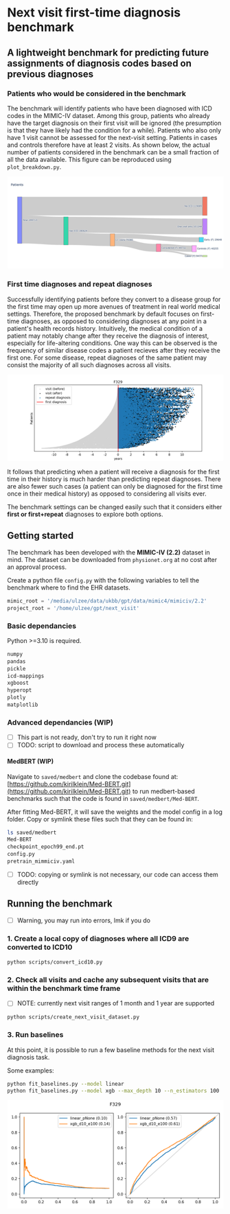 # Next visit first-time diagnosis benchmark

## A lightweight benchmark for predicting future assignments of diagnosis codes based on previous diagnoses

### Patients who would be considered in the benchmark

The benchmark will identify patients who have been diagnosed with ICD codes in the MIMIC-IV dataset.
Among this group, patients who already have the target diagnosis on their first visit will be ignored (the presumption is that they have likely had the condition for a while).
Patients who also only have 1 visit cannot be assessed for the next-visit setting.
Patients in cases and controls therefore have at least 2 visits.
As shown below, the actual number of patients considered in the benchmark can be a small fraction of all the data available.
This figure can be reproduced using `plot_breakdown.py`.

![patients](https://github.com/ulzee/next-diagnosis/blob/master/images/patients.png?raw=true)

<!-- ### How visits are selected for the benchmark
Among patients who are considered, -->

### First time diagnoses and repeat diagnoses

Successfully identifying patients before they convert to a disease group for the first time may open up more avenues of treatment in real world medical settings.
Therefore, the proposed benchmark by default focuses on first-time diagnoses, as opposed to considering diagnoses at any point in a patient's health records history.
Intuitively, the medical condition of a patient may notably change after they receive the diagnosis of interest, especially for life-altering conditions.
One way this can be observed is the frequency of similar disease codes a patient recieves after they receive the first one.
For some disease, repeat diagnoses of the same patient may consist the majority of all such diagnoses across all visits.

![patients](https://github.com/ulzee/next-diagnosis/blob/master/images/convert.png?raw=true)

It follows that predicting when a patient will receive a diagnosis for the first time in their history is much harder than predicting repeat diagnoses.
There are also fewer such cases (a patient can only be diagnosed for the first time once in their medical history) as opposed to considering all visits ever.

The benchmark settings can be changed easily such that it considers either __first or first+repeat__ diagnoses to explore both options.

## Getting started

The benchmark has been developed with the __MIMIC-IV (2.2)__ dataset in mind. The dataset can be downloaded from `physionet.org` at no cost after an approval process.

Create a python file `config.py` with the following variables to tell the benchmark where to find the EHR datasets.
```python
mimic_root = '/media/ulzee/data/ukbb/gpt/data/mimic4/mimiciv/2.2'
project_root = '/home/ulzee/gpt/next_visit'
```

### Basic dependancies

Python >=3.10 is required.

```bash
numpy
pandas
pickle
icd-mappings
xgboost
hyperopt
plotly
matplotlib
```

### Advanced dependancies (WIP)

- [ ] This part is not ready, don't try to run it right now
- [ ] TODO: script to download and process these automatically

#### MedBERT (WIP)

Navigate to `saved/medbert` and clone the codebase found at:
[https://github.com/kirilklein/Med-BERT.git](https://github.com/kirilklein/Med-BERT.git) to run medbert-based benchmarks such that the code is found in `saved/medbert/Med-BERT`.

After fitting Med-BERT, it will save the weights and the model config in a log folder. Copy or symlink these files such that they can be found in:

```bash
ls saved/medbert
Med-BERT
checkpoint_epoch99_end.pt
config.py
pretrain_mimmiciv.yaml
```

- [ ] TODO: copying or symlink is not necessary, our code can access them directly

## Running the benchmark

- [ ] Warning, you may run into errors, lmk if you do

### 1. Create a local copy of diagnoses where all ICD9 are converted to ICD10

```bash
python scripts/convert_icd10.py
```

### 2. Check all visits and cache any subsequent visits that are within the benchmark time frame

- [ ] NOTE: currently next visit ranges of 1 month and 1 year are supported
```bash
python scripts/create_next_visit_dataset.py
```

### 3. Run baselines

At this point, it is possible to run a few baseline methods for the next visit diagnosis task.

Some examples:

```bash
python fit_baselines.py --model linear
python fit_baselines.py --model xgb --max_depth 10 --n_estimators 100
```

![patients](https://github.com/ulzee/next-diagnosis/blob/master/images/bench.png?raw=true)